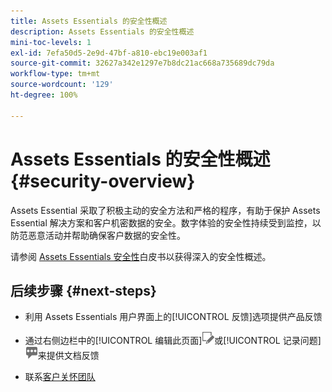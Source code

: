 ```yaml
---
title: Assets Essentials 的安全性概述
description: Assets Essentials 的安全性概述
mini-toc-levels: 1
exl-id: 7efa50d5-2e9d-47bf-a810-ebc19e003af1
source-git-commit: 32627a342e1297e7b8dc21ac668a735689dc79da
workflow-type: tm+mt
source-wordcount: '129'
ht-degree: 100%

---
```


# Assets Essentials 的安全性概述 {#security-overview}

Assets Essential 采取了积极主动的安全方法和严格的程序，有助于保护 Assets Essential 解决方案和客户机密数据的安全。数字体验的安全性持续受到监控，以防范恶意活动并帮助确保客户数据的安全性。

请参阅 [Assets Essentials 安全性](https://www.adobe.com/content/dam/cc/en/trust-center/ungated/whitepapers/experience-cloud/adobe-experience-manager-assets-essentials-security-overview.pdf)白皮书以获得深入的安全性概述。

## 后续步骤 {#next-steps}

* 利用 Assets Essentials 用户界面上的[!UICONTROL 反馈]选项提供产品反馈

* 通过右侧边栏中的[!UICONTROL 编辑此页面]![编辑页面](assets/do-not-localize/edit-page.png)或[!UICONTROL 记录问题]![创建 GitHub 问题](assets/do-not-localize/github-issue.png)来提供文档反馈

* 联系[客户关怀团队](https://experienceleague.adobe.com/?support-solution=General#support)
